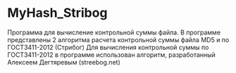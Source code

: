 MyHash_Stribog
==============

Программа для вычисление контрольной суммы файла. 
В программе представлены 2 алгоритма расчета контрольной суммы файла MD5 и по ГОСТ3411-2012 (Стрибог)
Для вычисления контрольной суммы по ГОСТ3411-2012 в программе использован алгоритм, разработанный Алексеем Дегтяревым (streebog.net)
